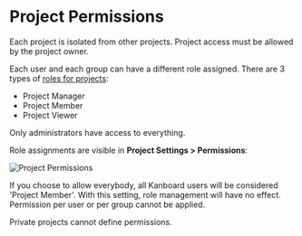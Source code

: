 Project Permissions
===================

Each project is isolated from other projects.
Project access must be allowed by the project owner.

Each user and each group can have a different role assigned.
There are 3 types of [roles for projects](roles.markdown):

- Project Manager
- Project Member
- Project Viewer

Only administrators have access to everything.

Role assignments are visible in **Project Settings > Permissions**:

![Project Permissions](screenshots/project-permissions.png)

If you choose to allow everybody, all Kanboard users will be considered 'Project Member'.
With this setting, role management will have no effect. Permission per user or per group cannot be applied.

Private projects cannot define permissions.
